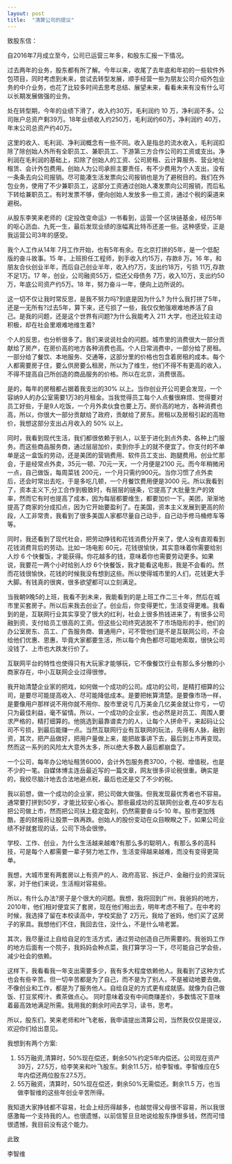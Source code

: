 ```yaml
---
layout: post
title:  "清算公司的提议"
---
```


致股东信：

自2016年7月成立至今，公司已运营三年多，和股东汇报一下情况。

过去两年的业务，股东都有所了解。今年以来，收尾了去年底和年初的一些软件外包项目，同时考虑到未来，尝试去转型发展，顺手经营一些为朋友公司介绍外包业务的中介业务，也花了比较多时间去思考总结、展望未来，看看未来有没有什么可以长期发展做强的业务。

处在转型期，今年的业绩下滑了，收入约30万，毛利润约 10 万，净利润不多。公司账户总资产剩39万。18年业绩收入约250万，毛利润约60万，净利润约 40万，年末公司总资产约40万。

这里的收入、毛利润、净利润概念有一些不同。收入是指总的流水收入，毛利润扣除了除创始人外所有全职员工、兼职员工、下游第三方合作公司的工资或支出。净利润在毛利润的基础上，扣除了创始人的工资、公司房租、云计算服务、营业地址租赁、会计外包费用。创始人为公司承担主要责任，有不少费用为个人支出，没有一条条去向公司报销。尽可能凑生活发票向公司报销也是为了避税目的。我们在外包业务，使用了不少兼职员工，这部分工资通过创始人凑发票向公司报销，而后私下转给兼职员工。有时发票不够，便向创始人发放多一些工资，通过个税的渠道来避税。

从股东李笑来老师的《定投改变命运》一书看到，运营一个区块链基金，经历5年的呕心沥血、九死一生，最后发现业绩的涨幅离比特币还差一些。这种感受，正是我运营公司3年的感受。

我个人工作从14年 7月工作开始，也有5年有余。在北京打拼的5年，是一个低配版的奋斗故事。15 年，上班担任工程师，到手收入约15万，存款8 万。16 年，和朋友合伙创业半年，而后自己创业半年，收入约7万，支出约18万，亏损 11万,存款不足1万。17 年，创业，公司融资55万，偿还父母债务 7万，收入10万，支出约50万，年底公司资产约5万。18 年，努力奋斗一年，便向上边所说的。

这一切不仅让我时常反思，是我不努力吗?到底是因为什么? 为什么我打拼了5年，还是一无所有?过去5年，算下来，还亏损了一些，我仅仅勉强艰难地养活了自己。是我的问题，还是这个世界有问题?为什么我能考入 211 大学，也还比较主动积极，却在社会里艰难地维生着?

个人的反思，也分析很多了。我们来说说社会的问题。城市里的消费很大一部分贡献给了房产，在房价高的地方各种消费也高。个人日常消费中，一部分给了房租。一部分给了餐饮、本地服务、交通等，这部分里的价格也包含着房租的成本。每个人都需要房子住，要么供房要么租房，所以为了维生，他们不得不有更高的收入，不得不提高自己所创造的商品服务的价格。所以在北京，消费很高。

是的，每年的房租都占据着我支出的30% 以上。当你创业开公司更会发现，一个容纳9人的办公室需要1万3的月租金。当我觉得员工每个人点餐很麻烦、觉得要对员工好些，于是9人吃饭，一个月外卖伙食也要上万。房价高的地方，各种消费也高，所以，你很大一部分贡献给了政府，贡献给了房东。房租以及房租引起的高物价，我想这部分支出占月收入的 50% 以上。

同时，我看到现代生活，我们都很依赖于别人，以至于进化到点外卖、各种上门服务。而这些商品服务商，通过层层加价，卖到你手上的就不便宜了。你支付的不单单是这一盒饭的劳动，还是美团的营销费用、软件员工支出、跑腿费用。创业忙那会，于是经常点外卖，35元一顿、70元一天，一个月便是2100 元。而今年稍微闲一点，自己做饭，每周菜钱 200元，一个月只需约900元。当你习惯了点外卖后，还会时常出去吃，于是多吃几顿，一个月餐饮费用便是3000 元。所以我看到了，资本主义下,分工合作到极致时，有层层的链条，它提高了大批量生产的效率，然而它有时也提高了成本，因为每层都要维生，都要加价一下。美团，渐渐地提高了商家的分成扣点，因为它开始要盈利了。在美国，资本主义发展到更高的阶段，人工非常贵，我看到了很多美国人家都尽量自己动手，自己动手修马桶修车等等。

同时，我还看到了现代社会，把劳动挣钱和花钱消费分开来了，使人没有直观看到花钱消费背后的劳动。比如一场电影 60元，花钱很愉快，其实意味着你需要给别人炒 6 个快餐饭，才能获得。你花越多的钱，意味着你也需要劳动更多。如果说，我要花一两个小时给别人炒 6个快餐饭，我才能看这电影，我是不会看的。然而花钱很愉快，花钱的时候我没有想到这些。所以使得城市里的人们，花钱更大手大脚。有钱真的很爽，很多欲望都可以立刻满足。

当我朝9晚5的上班，我看不到未来，我能看到的是上班工作二三十年，然后在城市里买套房子。所以后来我去创业了。创业后，你变得更忙，生活变得更难。我看到的是，互联网行业其实享受了很大的红利，社会上很多热钱进来了，有很多公司融到资，支付给员工很高的工资。但这些公司终究逃脱不了市场隐形的手，他们的办公室房东、员工、广告服务商、普通用户，可不管他们是不是互联网公司，不会给他们优惠、恩惠，毕竟大家都要生活，所以每个角色都尽可能地索取，很快公司没钱了、上市也大跌发行价了。

互联网平台的特性也使得只有大玩家才能够玩，它不像餐饮行业有那么多分散的小商家存在，中小互联网企业过得很惨。

我开始清楚企业家的把戏，如何做一个成功的公司。成功的公司，是精打细算的公司，是要尽可能提高收入、尽可能降低成本。是要把帐算清楚。是要像市场一样，是要像用户那样说不用你就不用你、股市里说亏几万美金几亿美金就让你亏，一切只为最佳利益，毫不留情。所以，一个成功的企业家，也必然是对员工、周围人要求严格的，精打细算的。他挑选到最靠谱卖力的人，让每个人拼命干，来起码让公司不亏损，到最后能赚一点。当然互联网行业有互联网的玩法，先得有人脉，融到资，其次，把产品做好，把用户量做上来，能把故事讲下去，最后到上市再变现。然而这一系列的风险太大意外太多，所以绝大多数人最后都崩盘了。

一个公司，每年办公地址租赁6000，会计外包服务费3700，个税、增值税，也是不少的一笔。自媒体博主连岳最近写的一篇文章，网友很多评论税很重。确实是的，我绞尽脑汁地去合法地避点税，最后也还是交了不少的税。

我以前想，做一个成功的企业家，把公司做大做强。但我发现最优秀者也不容易。通常要打拼到50岁，才能比较安心省心。那些最成功的互联网创业者,在40岁左右把公司做上市，然而把公司扶上稳定盈利，仍然需要奋斗5-10 年。股市更加残酷，差的财报将让股票一跌再跌。创始人的股份变动在众目睽睽之下，如果公司业绩不好就套现的话，公司下场会很惨。

学校、工作、创业，为什么生活越来越难?有那么多的聪明人，有那么多的高科技，可是每个人都需要一辈子努力地工作，生活变得越来越难，而没有变得更简单。

我想，大城市里有两套房以上有资产的人、政府高官、拆迁户、金融行业的资深玩家，对于他们来说，生活相对容易些。

所以，有什么办法?房子是个很大的问题。我想，我将回到广州，我爸妈的地方，2010年，他们相对便宜买了套房，现在他们租出去，明年考虑不租了。在中考的时候，我选择了留在本校读高中，学校奖励了 2万元，我给了爸妈，他们买了这房子的家具。我想他们不住，我回去住，没什么，不是什么啃老罢。

其次，我尽量过上自给自足的生活方式，通过劳动创造自己所需要的。我爸妈工作的地方后面有一个院子，我妈妈会种点菜，我打算学习一下，尽可能自己学会些，减少社会的依赖。

这样下，我看看我一年支出需要多少，我有多大程度依赖他人。我看到了这种方式也会有些辛苦。但一切辛苦都是为了自己，而不是为了别人，不是被动地要去做。不像创业和工作，都是为了服务他人。自给自足的方式更有成就感。就像为自己做饭、打豆浆榨汁、煮茶做点心。
同时意味着没有中间商赚差价，多数情况下意味着最高效地满足所需。我用我的剩余时间去学习，读书，思考。

所以，股东们，笑来老师和叶飞老板，我申请提出清算公司，当然我仅仅是提议，欢迎你们给出意见。

我想到有两个方案:

1. 55万融资,清算时，50%现在偿还，剩余50%约定5年内偿还。公司现在资产39万，27.5万，给李笑来和叶飞股东。剩余11.5万，给李智维。李智维应在5年内偿还两位股东27.5万。
2. 55万融资，清算时，50%现在偿还，剩余50%无需偿还。剩余11.5 万，也当做李智维的这些年创业辛苦所得。

我知道大家挣钱都不容易，社会上经历得越多，也越觉得父母很不容易，所以我很感激每一个支持我的人。也很遗憾，以前信誓旦旦地说给股东挣很多钱，然而可惜很遗憾，我目前没有这个能力。

此致

李智维
